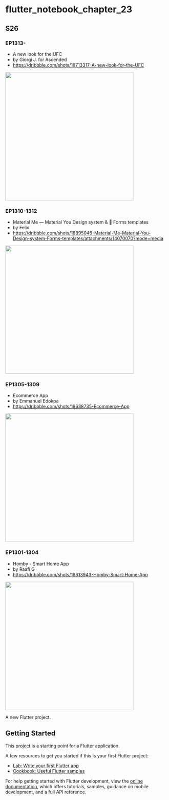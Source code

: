 # flutter_notebook_chapter_23

## S26

### EP1313-

- A new look for the UFC
- by Giorgi J. for Ascended
- https://dribbble.com/shots/19713317-A-new-look-for-the-UFC

<img src="https://cdn.dribbble.com/userupload/3858410/file/original-e962ece67a644f6bbee470084475696d.png?compress=1&resize=1200x900" width="400px"/>


### EP1310-1312

- Material Me — Material You Design system & 💬 Forms templates
- by Felix
- https://dribbble.com/shots/18895046-Material-Me-Material-You-Design-system-Forms-templates/attachments/14070070?mode=media

<img src="https://cdn.dribbble.com/users/1047314/screenshots/18895046/media/3a8e189efb0cdba805fec058a2db617c.jpg" width="400px"/>


### EP1305-1309

- Ecommerce App
- by Emmanuel Edokpa
- https://dribbble.com/shots/19638735-Ecommerce-App

<img src="https://cdn.dribbble.com/userupload/3793994/file/original-2c929bda0d6cdc64d9cdf27846f64113.jpg?compress=1&resize=1200x900" width="400px"/>

### EP1301-1304

- Homby - Smart Home App
- by Raafi G
- https://dribbble.com/shots/19613943-Homby-Smart-Home-App

<img src="https://cdn.dribbble.com/userupload/3772683/file/original-af4799a6c5239b4028fe72063ae07ec0.png?compress=1&resize=1024x768" width="400px"/>


A new Flutter project.

## Getting Started

This project is a starting point for a Flutter application.

A few resources to get you started if this is your first Flutter project:

- [Lab: Write your first Flutter app](https://docs.flutter.dev/get-started/codelab)
- [Cookbook: Useful Flutter samples](https://docs.flutter.dev/cookbook)

For help getting started with Flutter development, view the
[online documentation](https://docs.flutter.dev/), which offers tutorials,
samples, guidance on mobile development, and a full API reference.
